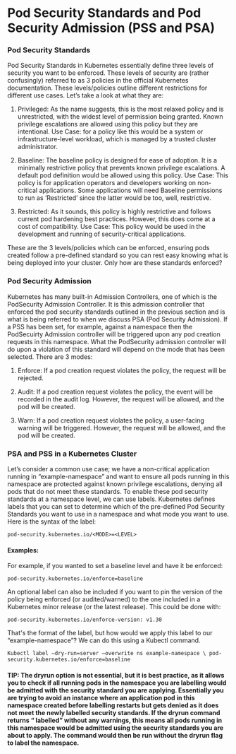 # Pod Security Standards and Pod Security Admission (PSS and PSA)

### Pod Security Standards

Pod Security Standards in Kubernetes essentially define three levels of security you want to be enforced. These levels of security are (rather confusingly) referred to as 3 policies in the official Kubernetes documentation. These levels/policies outline different restrictions for different use cases. Let’s take a look at what they are: 

1) Privileged: As the name suggests, this is the most relaxed policy and is unrestricted, with the widest level of permission being granted. Known privilege escalations are allowed using this policy but they are intentional. Use Case: for a policy like this would be a system or infrastructure-level workload, which is managed by a trusted cluster administrator. 

2) Baseline: The baseline policy is designed for ease of adoption. It is a minimally restrictive policy that prevents known privilege escalations. A default pod definition would be allowed using this policy. Use Case: This policy is for application operators and developers working on non-critical applications. Some applications will need Baseline permissions to run as ‘Restricted’ since the latter would be too, well, restrictive.

3) Restricted: As it sounds, this policy is highly restrictive and follows current pod hardening best practices. However, this does come at a cost of compatibility. Use Case: This policy would be used in the development and running of security-critical applications. 

These are the 3 levels/policies which can be enforced, ensuring pods created follow a pre-defined standard so you can rest easy knowing what is being deployed into your cluster. Only how are these standards enforced?

### Pod Security Admission

Kubernetes has many built-in Admission Controllers, one of which is the PodSecurity Admission Controller. It is this admission controller that enforced the pod security standards outlined in the previous section and is what is being referred to when we discuss PSA (Pod Security Admission). If a PSS has been set, for example, against a namespace then the PodSecuirty Admission controller will be triggered upon any pod creation requests in this namespace. What the PodSecurity admission controller will do upon a violation of this standard will depend on the mode that has been selected. There are 3 modes:

1) Enforce: If a pod creation request violates the policy, the request will be rejected.

2) Audit: If a pod creation request violates the policy, the event will be recorded in the audit log. However, the request will be allowed, and the pod will be created.

3) Warn: If a pod creation request violates the policy, a user-facing warning will be triggered. However, the request will be allowed, and the pod will be created.

### PSA and PSS in a Kubernetes Cluster

Let’s consider a common use case; we have a non-critical application running in “example-namespace” and want to ensure all pods running in this namespace are protected against known privilege escalations, denying all pods that do not meet these standards. To enable these pod security standards at a namespace level, we can use labels. Kubernetes defines labels that you can set to determine which of the pre-defined Pod Security Standards you want to use in a namespace and what mode you want to use. Here is the syntax of the label:

    pod-security.kubernetes.io/<MODE>=<LEVEL>

#### Examples:

For example, if you wanted to set a baseline level and have it be enforced:

    pod-security.kubernetes.io/enforce=baseline

An optional label can also be included if you want to pin the version of the policy being enforced (or audited/warned) to the one included in a Kubernetes minor release (or the latest release). This could be done with:

    pod-security.kubernetes.io/enforce-version: v1.30

That's the format of the label, but how would we apply this label to our “example-namespace”? We can do this using a Kubectl command. 

    Kubectl label –dry-run=server –overwrite ns example-namespace \ pod-security.kubernetes.io/enforce=baseline

#### TIP: The dryrun option is not essential, but it is best practice, as it allows you to check if all running pods in the namespace you are labelling would be admitted with the security standard you are applying. Essentially you are trying to avoid an instance where an application pod in this namespace created before labelling restarts but gets denied as it does not meet the newly labelled security standards. If the dryrun command returns “<namespace> labelled” without any warnings, this means all pods running in this namespace would be admitted using the security standards you are about to apply. The command would then be run without the dryrun flag to label the namespace.

